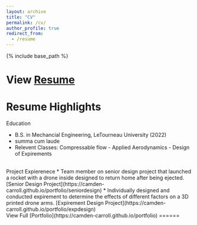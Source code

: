 ```yaml
---
layout: archive
title: "CV"
permalink: /cv/
author_profile: true
redirect_from:
  - /resume
---
```


{% include base_path %}

View [Resume](https://camden-carroll.github.io/files/resume.pdf)
=====

Resume Highlights
======
Education
* B.S. in Mechancial Engineering, LeTourneau University (2022)
* summa cum laude
* Relevent Classes: Compressable flow - Applied Aerodynamics - Design of Expirements
<br/>
Project Expierenece
* Team member on senior design project that launched a rocket with a drone inside designed to return home after being ejected. [Senior Design Project](https://camden-carroll.github.io/portfolio/seniordesign)
* Individually designed and conducted expirement to determine the effects of different factors on a 3D printed drone arms. [Expirement Design Project](https://camden-carroll.github.io/portfolio/expdesign)
<br/>
View Full [Portfolio](https://camden-carroll.github.io/portfolio)
======
